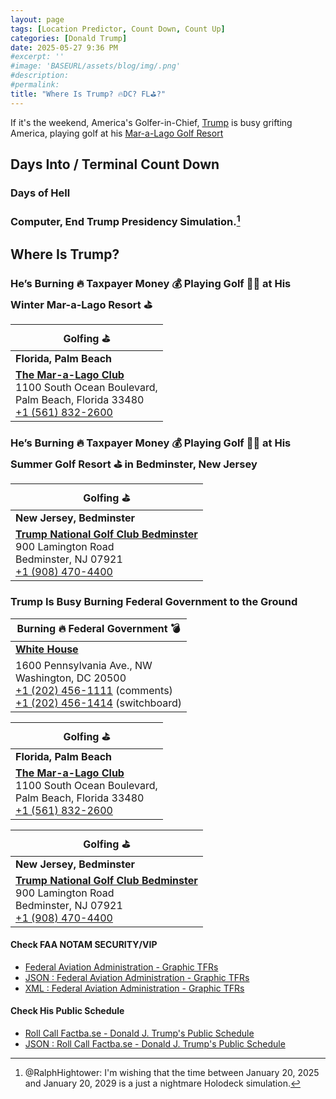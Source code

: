 ```yaml
---
layout: page
tags: [Location Predictor, Count Down, Count Up]
categories: [Donald Trump]
date: 2025-05-27 9:36 PM
#excerpt: ''
#image: 'BASEURL/assets/blog/img/.png'
#description:
#permalink:
title: "Where Is Trump? 🔥DC? FL⛳️?"
---
```


If it's the weekend, America's Golfer-in-Chief, [Trump](https://www.donaldjtrump.com/) is busy grifting America, playing golf at his [Mar-a-Lago Golf Resort](https://www.maralagoclub.com/)

## Days Into / Terminal Count Down 

### Days of Hell

<div id="daysSince"></div>

### Computer, End Trump Presidency Simulation.[^2025]

<div id="daysRemaining"></div>

[^2025]: @RalphHightower: I'm wishing that the time between January 20, 2025 and January 20, 2029 is a just a nightmare Holodeck[^2029] simulation. 

[^2029]: [Begin Program: The Reality Of Building a Holodeck Today / Star Trek](https://www.startrek.com/news/begin-program-the-reality-of-building-a-holodeck-today)<br />Star Trek: The Next Generation<br />Published May 18, 2021<br />By Becca Caddy

## Where Is Trump?

<div class="post-content" id="golf">

<div class="post-content" id="golf-winter">

<h3> He’s Burning 🔥 Taxpayer Money 💰 Playing Golf 🏌️‍♂️ at His Winter Mar-a-Lago Resort ⛳️</h3>

<table>
    <thead>
        <tr>
            <th>Golfing ⛳️</th>
        </tr>
    </thead>
    <tbody>
        <tr>
            <td><strong>Florida, Palm Beach</strong></td>
        </tr>
        <tr>
            <td><strong><a class="post-link" href="https://www.maralagoclub.com/">The Mar-a-Lago Club</a></strong><br /> 1100 South Ocean Boulevard, <br /> Palm Beach, Florida 33480 <br /> <a class="page-link" href="tel+15618322600">+1 (561) 832-2600</a></td>
        </tr>
    </tbody>
</table>

</div>

<div class="post-content" id="golf-summer">

<h3> He’s Burning 🔥 Taxpayer Money 💰 Playing Golf 🏌️‍♂️ at His Summer Golf Resort ⛳️ in Bedminster,  New Jersey</h3>

<table>
    <thead>
        <tr>
            <th>Golfing ⛳️</th>
        </tr>
    </thead>
   <tbody>
        <tr>
            <td><strong>New Jersey, Bedminster</strong></td>
        </tr>
            <td><strong><a class="post-link" href="https://www.trumpnationalbedminster.com/">Trump National Golf Club Bedminster</a></strong><br />900 Lamington Road <br /> Bedminster, NJ 07921 <br /> <a class="post-link" href="tel:+19084704400">+1 (908) 470-4400</a></td>
        </tr>
    </tbody>
</table>

</div>

</div>

<div class="post-content" id="burn">

<h3>Trump Is Busy Burning Federal Government to the Ground</h3>

<table>
    <thead>
        <tr>
            <th>Burning 🔥 Federal Government 💣</th>
        </tr>
    </thead>
   <tbody>
        <tr>
            <td><strong><a class="post-link" href="https://www.whitehouse.gov/">White House</a></strong></td>
        </tr>
        <tr>
            <td>1600 Pennsylvania Ave., NW <br /> Washington, DC 20500 <br /> <a class="page-link" href="tel:+12024561111">+1 (202) 456-1111</a> (comments) <br /> <a class="page-link" href="tel:+12024561414">+1 (202) 456-1414</a> (switchboard)</td>
        </tr>
    </tbody>
</table>

</div>

<table>
    <thead>
        <tr>
            <th>Golfing ⛳️</th>
        </tr>
    </thead>
    <tbody>
        <tr>
            <td><strong>Florida, Palm Beach</strong></td>
        </tr>
        <tr>
            <td><strong><a class="post-link" href="https://www.maralagoclub.com/">The Mar-a-Lago Club</a></strong><br /> 1100 South Ocean Boulevard, <br /> Palm Beach, Florida 33480 <br /> <a class="page-link" href="tel+15618322600">+1 (561) 832-2600</a></td>
        </tr>
    </tbody>
</table>

<table>
    <thead>
        <tr>
            <th>Golfing ⛳️</th>
        </tr>
    </thead>
   <tbody>
        <tr>
            <td><strong>New Jersey, Bedminster</strong></td>
        </tr>
            <td><strong><a class="post-link" href="https://www.trumpnationalbedminster.com/">Trump National Golf Club Bedminster</a></strong><br />900 Lamington Road <br /> Bedminster, NJ 07921 <br /> <a class="post-link" href="tel:+19084704400">+1 (908) 470-4400</a></td>
        </tr>
    </tbody>
</table>

#### Check FAA NOTAM SECURITY/VIP

- [Federal Aviation Administration - Graphic TFRs](https://tfr.faa.gov/tfr3/?page=list)
- [JSON : Federal Aviation Administration - Graphic TFRs](https://tfr.faa.gov/tfr3/export/json)
- [XML : Federal Aviation Administration - Graphic TFRs](https://tfr.faa.gov/tfr3/export/xml)

#### Check His Public Schedule 

- [Roll Call Factba.se - Donald J. Trump's Public Schedule](https://rollcall.com/factbase/trump/topic/calendar/)
- [JSON : Roll Call Factba.se - Donald J. Trump's Public Schedule](https://media-cdn.factba.se/rss/json/trump/calendar-full.json)

<script>
    // Set your dates here (year, month (0-based), day, hour, minute)
    const startDate = new Date(2025, 0, 19, 0, 0);     // Jan 20, 2025 12:00 PM
    const endDate = new Date(2029, 0, 20, 12, 0, 0);      // Jan 20, 2029, 12:00 PM

    function getDaysDiff(from, to) {
      // Calculate difference in milliseconds
      const msPerDay = 24 * 60 * 60 * 1000;
      return Math.floor((to - from) / msPerDay);
    }

    function fmtPercent(real) {
      const pct = Math.round(real * 10000) / 100;
      percent = pct.toFixed(2);
      return percent;
    }

 function showElement(name) {
    const element = document.getElementById(name);
    if (element != null) {
        document.getElementById(name).style.display = 'block';
    }
}

function hideElement(name) {
    var element = document.getElementById(name);
    if (element != null) {
        element.style.display = 'none';
    }
}

function updateCounters() {
    showElement('burn');
    showElement('golf');
    const now = new Date();
    // Set time to noon for today
    now.setHours(12, 0, 0, 0);
    const daysSince = getDaysDiff(startDate, now);
    const daysRemaining = getDaysDiff(now, endDate);
    const daysTotal = getDaysDiff(startDate, endDate);
    const pctTermCompleted = daysSince / daysTotal;
    const pctTermRemaing = daysRemaining / daysTotal;
    
    weekDay = now.getDay(); // Sunday = 0
    month = now.getMonth(); // January = 0
    monthDay = now.getDate(); // 1-31
    var burn = document.getElementById('burn');
    var golf = document.getElementById('golf');
    
    const holiday = isHoliday(now);
    if (holiday)
        weekDay = 7;
    switch (weekDay) {
        case 0:
        case 6:
        case 7: // out of bounds special: holiday
            showElement('golf');
            hideElement('burn');
            if (isMarALagoOpen(date)) {
                showElement('golf-winter');
                hideElement('golf-summer');
            }
            else {
                showElement('golf-summer');
                hideElement('golf-winter');
            }
            break;
        case 1:
        case 2:
        case 3:
        case 4:
            showElement('burn');
            hideElement('golf');
            break;
        case 5: // special case: check time
            if (now.getHour() > 16) {
                showElement('golf');
                hideElement('burn');
           }
            else {
                showElement('burn');
                hideElement('golf');
            }
            break;
    }

    document.getElementById('daysSince').textContent = daysSince >= 0 ? daysSince + " days " + fmtPercent(pctTermCompleted) + "%" : "Event is in the future";
    document.getElementById('daysRemaining').textContent = daysRemaining >= 0 ? daysRemaining + " days " + fmtPercent(pctTermRemaing) + "%" : "Event has passed";
}

    updateCounters();
    
function isHoliday(date) {
    retVal = floatingHoliday(date);
    if (! retVal)
        retVal = fixedHoliday(date);
    return (retVal);
}

//floating holidays (shift to Friday or Monday if on weekend)
//1. New Year's Day (January 1)
//2. Juneteenth National Independence Day (June 19)
//3. Independence Day (July 4)
//4. Veterans Day (November 11)
//5. Christmas Day (December 25)
function floatingHoliday(param) { // 1

    const today = new Date(param);
    const monthDay = today.getDate(); // 1-31

    shift = 0;
    day = today.getDay();
    switch (day) { //2
        case 0: // Sunday
            shift = 1;
            break;
        case 6: // Saturday
            shift = -1;
            break;
    } //2

    var retVal = false;

    floatDay = new Date(today);
    floatDay.setDate(today.getDate() + shift);
    const month = floatDay.getMonth() + 1; // January = 0
    const weekDay = floatDay.getDay(); // Sunday = 0
    const dateMonth = floatDay.getDate();
    switch (month) { //2
        // January 1 (12/31, 1/2)
        case 1: // January
            retVal = (dateMonth == 1 ? true : (dateMonth - shift) == 1 ? true : false);
            break;
        // June 19 (6/18, 6/20)
        case 6: // June
            retVal = (dateMonth == 19 ? true : (dateMonth - shift) == 19 ? true : false);
            break;
        // July 4 (7/3, 7/5)
        case 7: // July
            retVal = (dateMonth == 4 ? true : (dateMonth - shift) == 19 ? true : false);
            break;
        // November 11 (11/10, 11/12)
        case 11: // November
            retVal = (dateMonth == 11 ? true : (dateMonth - shift) == 19 ? true : false);
            break;
        // December 25 (12/24, 12/26, 12/31: NYD)
        case 12: // December
            retVal = (dateMonth == 25 ? true : (dateMonth - shift) == 19 ? true : false)
                || ((dateMonth == 31) && (shift == -1) ? true: false);
//            retVal = (dateMonth == 25 ? true : (dateMonth - shift) = 25) ?  || (dateMonth == 31) && (shift == -1) ? true : false);
            break;
    } //2
    return (retVal);
} //1

//Fixed (fixed day of week)
//1. Birthday of Martin Luther King, Jr. (Third Monday in January) [15-21]
//2. Washington's Birthday (Also known as Presidents Day; third Monday in February) [15-21]
//3. Memorial Day (Last Monday in May) [25-31]
//4. Labor Day (First Monday in September) [01-07]
//5. Columbus Day (Second Monday in October) [08-14]
//6. Thanksgiving Day (Fourth Thursday in November) [22-28]
function fixedHoliday(param) { //1
    retVal = false;
    now = new Date(param);
    const month = now.getMonth() + 1;
    const weekDay = now.getDay(); // Sunday = 0
    const dateMonth = now.getDate();

    if (month != 11) { //2
        switch (weekDay) { //3
            case 1: // Monday
                switch (month) { //4
                    // Birthday of Martin Luther King, Jr. (Third Monday in January) [15-21]
                    case 1: // January
                        // Washington's Birthday (Also known as Presidents Day; third Monday in February) [15-21]
                    case 2: // February
                        retVal = ((15 <= dateMonth) && (dateMonth <= 21));
                    break;
                // Memorial Day (Last Monday in May) [25-31]
                case 5: // May
                    retVal = ((25 <= dateMonth) && (dateMonth <= 31));
                    break;
                // Labor Day (First Monday in September) [01-07]
                case 9: // September
                    retVal = ((1 <= dateMonth) && (dateMonth <= 7));
                    break;
                // Columbus Day
                case 10: // October (Second Monday in October) [08-14]
                    retVal = ((8 <= dateMonth) && (dateMonth <= 14));
                    break;
                } // 4
        } //3
    } //2
    else if ((month == 11) && (weekDay == 4)) { //2
        // Thanksgiving (Fourth Thursday in November) [22-28]
        retVal = ((22 <= dateMonth) && (dateMonth <= 28));
    } //2
    return (retVal);
} //1

function isMarALagoOpen(today) {
    dateToday = new Date(today);
    dateMothersDay = new Date(mothersDay(today));
    dateHalloween = new Date(dateToday.getFullYear(), 9, 31);
    return ((dateMothersDay <= dateToday) && (dateToday <= dateHalloween) ? false : true);
}

function mothersDay(param) {
    date = new Date(param);
    year = date.getFullYear();
    mayDay = new Date(year, 4, 1);
    weekDay = mayDay.getDay();
//May begins : Second Sunday 
//1:14
//2:13
//3:12
//4:11
//5:10
//6:9
//0:8
    secondSunday = (15 - (weekDay > 0 ? weekDay : 7));
    dateMotherDay = new Date(year, 4, secondSunday);
    return(dateMotherDay);
}

// <!--
// 01  02  03  04  05  06  07
// 08  09  10  11  12  13  14
// 15  16  17  18  19  20  21
// 22  23  24  25  26  27  28
// 29  30  31

//      01  02  03  04  05  06
// 07  08  09  10  11  12  13
// 14  15  16  17  18  19  20
// 21  22  23  24  25  26  27
// 28  29  30  31

//            01  02  03  04  05
// 06  07  08  09  10  11  12
// 13  14  15  16  17  18  19
// 20  21  22  23  24  25  26
// 27  28  29  30  31

//                 01  02  03  04
// 05  06  07  08  09  10  11
// 12  13  14  15  16  17  18
// 19  20  21  22  23  24  25
// 26  27  28  29  30  31

//                      01  02  03
// 04  05  06  07  08  09  10
// 11  12  13  14  15  16  17
// 18  19  20  21  22  23  24
// 25  26  27  28  29  30  31

//                           01  02
// 03  04  05  06  07  08  09
// 10  11  12  13  14  15  16
// 17  18  19  20  21  22  23
// 24  25  26  27  28  29  30
// 31

//                                01
// 02  03  04  05  06  07  08
// 09  10  11  12  13  14  15
// 16  17  18  19  20  21  22
// 23  24  25  26  27  28  29
// 30  31
// -->
</script>
